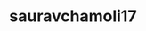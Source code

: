 ---
title: sauravchamoli17
github: https://github.com/sauravchamoli17
mode: light
transition: 1s
score: 61.0
archetype:
- Stats and Metrics
---